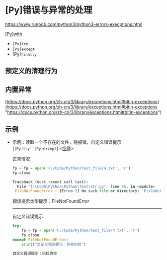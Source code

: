 # \[Py]错误与异常的处理

<https://www.runoob.com/python3/python3-errors-execptions.html>









[\[Py\]with](\[Py]with_mRCptztLCNdeHM1z8FMay2.md "\[Py]with")

-   `[Py]try`
-   `[Py]except`
-   \[Py]`finally`

## 预定义的清理行为

## 内置异常

[https://docs.python.org/zh-cn/3/library/exceptions.html#bltin-exceptions](https://docs.python.org/zh-cn/3/library/exceptions.html#bltin-exceptions "https://docs.python.org/zh-cn/3/library/exceptions.html#bltin-exceptions")



## 示例

-   示例：读取一个不存在的文件，将报错，自定义错误提示 \[`[Py]try``[Py]except`] <[空降](https://www.bilibili.com/video/BV1Db4y1m7Ho?p=50\&spm_id_from=pageDriver\&vd_source=d87be07aa170c6f76058fa2663ca0da0 "空降")>

    正常情况
    ```python
    fp = fp = open('F:/Code/Python/test_file/4.txt', 'r')
    fp.close
    ```
    ```python
    Traceback (most recent call last):
      File "f:\Code\Python\Python\test\str.py", line 55, in <module>    fp = fp = open('F:/Code/Python/test_file/4.txt', 'r')       
     FileNotFoundError : [Errno 2] No such file or directory: 'F:/Code/Python/test_file/4.txt'
    ```
    错误提示类型提示：FileNotFoundError
    ***
    自定义错误提示
    ```python
    try:
        fp = fp = open('F:/Code/Python/test_file/4.txt', 'r')
        fp.close
    except FileNotFoundError:
        print("自定义错误提示：巴拉巴拉")
    ```
    ```python
    自定义错误提示：巴拉巴拉
    ```
